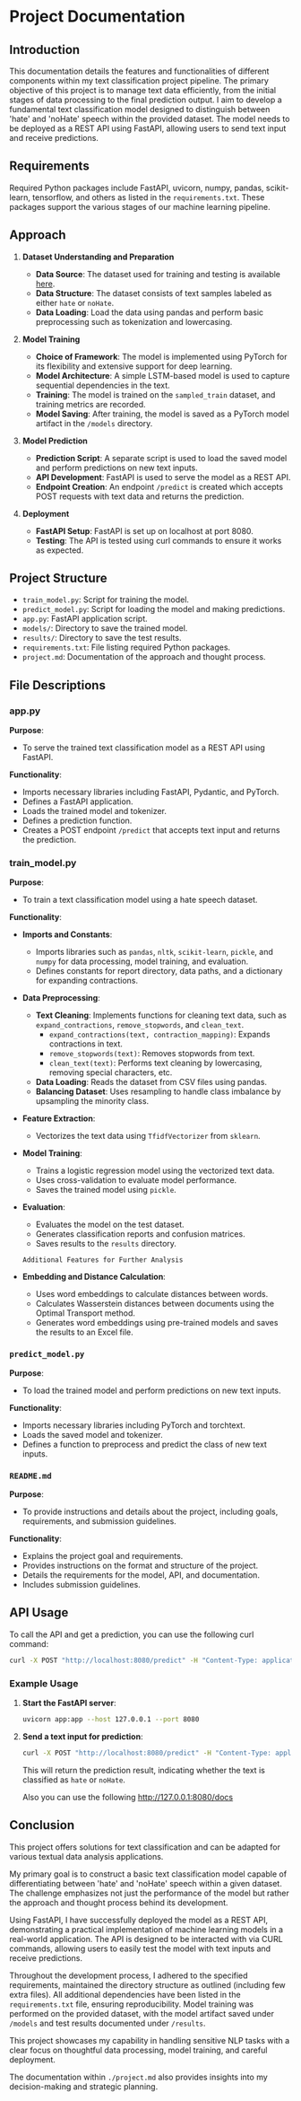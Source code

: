 
# Project Documentation

## Introduction
This documentation details the features and functionalities of different components within my text classification project pipeline. The primary objective of this project is to manage text data efficiently, from the initial stages of data processing to the final prediction output. I aim to develop a fundamental text classification model designed to distinguish between 'hate' and 'noHate' speech within the provided dataset. The model needs to be deployed as a REST API using FastAPI, allowing users to send text input and receive predictions.

## Requirements
Required Python packages include FastAPI, uvicorn, numpy, pandas, scikit-learn, tensorflow, and others as listed in the `requirements.txt`. These packages support the various stages of our machine learning pipeline.

## Approach

1. **Dataset Understanding and Preparation**
   - **Data Source**: The dataset used for training and testing is available [here](https://github.com/Vicomtech/hate-speech-dataset/tree/master).
   - **Data Structure**: The dataset consists of text samples labeled as either `hate` or `noHate`.
   - **Data Loading**: Load the data using pandas and perform basic preprocessing such as tokenization and lowercasing.

2. **Model Training**
   - **Choice of Framework**: The model is implemented using PyTorch for its flexibility and extensive support for deep learning.
   - **Model Architecture**: A simple LSTM-based model is used to capture sequential dependencies in the text.
   - **Training**: The model is trained on the `sampled_train` dataset, and training metrics are recorded.
   - **Model Saving**: After training, the model is saved as a PyTorch model artifact in the `/models` directory.

3. **Model Prediction**
   - **Prediction Script**: A separate script is used to load the saved model and perform predictions on new text inputs.
   - **API Development**: FastAPI is used to serve the model as a REST API.
   - **Endpoint Creation**: An endpoint `/predict` is created which accepts POST requests with text data and returns the prediction.

4. **Deployment**
   - **FastAPI Setup**: FastAPI is set up on localhost at port 8080.
   - **Testing**: The API is tested using curl commands to ensure it works as expected.
   
## Project Structure

- `train_model.py`: Script for training the model.
- `predict_model.py`: Script for loading the model and making predictions.
- `app.py`: FastAPI application script.
- `models/`: Directory to save the trained model.
- `results/`: Directory to save the test results.
- `requirements.txt`: File listing required Python packages.
- `project.md`: Documentation of the approach and thought process.

## File Descriptions

### app.py

**Purpose**:
- To serve the trained text classification model as a REST API using FastAPI.

**Functionality**:
- Imports necessary libraries including FastAPI, Pydantic, and PyTorch.
- Defines a FastAPI application.
- Loads the trained model and tokenizer.
- Defines a prediction function.
- Creates a POST endpoint `/predict` that accepts text input and returns the prediction.

### train_model.py

**Purpose**:
- To train a text classification model using a hate speech dataset.

**Functionality**:
- **Imports and Constants**:
  - Imports libraries such as `pandas`, `nltk`, `scikit-learn`, `pickle`, and `numpy` for data processing, model training, and evaluation.
  - Defines constants for report directory, data paths, and a dictionary for expanding contractions.

- **Data Preprocessing**:
  - **Text Cleaning**: Implements functions for cleaning text data, such as `expand_contractions`, `remove_stopwords`, and `clean_text`.
    - `expand_contractions(text, contraction_mapping)`: Expands contractions in text.
    - `remove_stopwords(text)`: Removes stopwords from text.
    - `clean_text(text)`: Performs text cleaning by lowercasing, removing special characters, etc.
  - **Data Loading**: Reads the dataset from CSV files using pandas.
  - **Balancing Dataset**: Uses resampling to handle class imbalance by upsampling the minority class.

- **Feature Extraction**:
  - Vectorizes the text data using `TfidfVectorizer` from `sklearn`.

- **Model Training**:
  - Trains a logistic regression model using the vectorized text data.
  - Uses cross-validation to evaluate model performance.
  - Saves the trained model using `pickle`.

- **Evaluation**:
  - Evaluates the model on the test dataset.
  - Generates classification reports and confusion matrices.
  - Saves results to the `results` directory.
  
  ```Additional Features for Further Analysis```
- **Embedding and Distance Calculation**:
  - Uses word embeddings to calculate distances between words.
  - Calculates Wasserstein distances between documents using the Optimal Transport method.
  - Generates word embeddings using pre-trained models and saves the results to an Excel file.
  
### `predict_model.py`

**Purpose**:
- To load the trained model and perform predictions on new text inputs.

**Functionality**:
- Imports necessary libraries including PyTorch and torchtext.
- Loads the saved model and tokenizer.
- Defines a function to preprocess and predict the class of new text inputs.

### `README.md`

**Purpose**:
- To provide instructions and details about the project, including goals, requirements, and submission guidelines.

**Functionality**:
- Explains the project goal and requirements.
- Provides instructions on the format and structure of the project.
- Details the requirements for the model, API, and documentation.
- Includes submission guidelines.

## API Usage

To call the API and get a prediction, you can use the following curl command:

```sh
curl -X POST "http://localhost:8080/predict" -H "Content-Type: application/json" -d '{"text": "Your text here"}'
```
### Example Usage

1. **Start the FastAPI server**:
   ```sh
   uvicorn app:app --host 127.0.0.1 --port 8080
   ```
2. **Send a text input for prediction**:
   ```sh
   curl -X POST "http://localhost:8080/predict" -H "Content-Type: application/json" -d '{"text": "I hate this!"}'
   ```
   This will return the prediction result, indicating whether the text is classified as `hate` or `noHate`.

   Also you can use the following http://127.0.0.1:8080/docs

## Conclusion

This project offers solutions for text classification and can be adapted for various textual data analysis applications.

My primary goal is to construct a basic text classification model capable of differentiating between 'hate' and 'noHate' speech within a given dataset. The challenge emphasizes not just the performance of the model but rather the approach and thought process behind its development.

Using FastAPI, I have successfully deployed the model as a REST API, demonstrating a practical implementation of machine learning models in a real-world application. The API is designed to be interacted with via CURL commands, allowing users to easily test the model with text inputs and receive predictions.

Throughout the development process, I adhered to the specified requirements, maintained the directory structure as outlined (including few extra files). All additional dependencies have been listed in the `requirements.txt` file, ensuring reproducibility. Model training was performed on the provided dataset, with the model artifact saved under `/models` and test results documented under `/results`.

This project showcases my capability in handling sensitive NLP tasks with a clear focus on thoughtful data processing, model training, and careful deployment. 

The documentation within `./project.md` also provides insights into my decision-making and strategic planning. 

